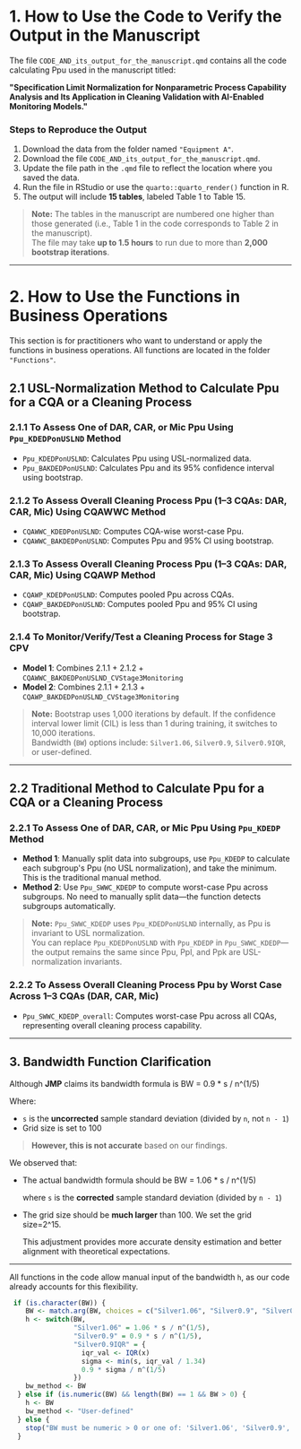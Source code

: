 #  1. How to Use the Code to Verify the Output in the Manuscript

The file `CODE_AND_its_output_for_the_manuscript.qmd` contains all the code calculating Ppu used in the manuscript titled:

**"Specification Limit Normalization for Nonparametric Process Capability Analysis and Its Application in Cleaning Validation with AI-Enabled Monitoring Models."**

### Steps to Reproduce the Output

1. Download the data from the folder named `"Equipment A"`.
2. Download the file `CODE_AND_its_output_for_the_manuscript.qmd`.
3. Update the file path in the `.qmd` file to reflect the location where you saved the data.
4. Run the file in RStudio or use the `quarto::quarto_render()` function in R.
5. The output will include **15 tables**, labeled Table 1 to Table 15.

> **Note:** The tables in the manuscript are numbered one higher than those generated (i.e., Table 1 in the code corresponds to Table 2 in the manuscript).  
> The file may take **up to 1.5 hours** to run due to more than **2,000 bootstrap iterations**.


---

#  2. How to Use the Functions in Business Operations

This section is for practitioners who want to understand or apply the functions in business operations. All functions are located in the folder `"Functions"`.

## 2.1 USL-Normalization Method to Calculate Ppu for a CQA or a Cleaning Process

### 2.1.1 To Assess One of DAR, CAR, or Mic Ppu Using `Ppu_KDEDPonUSLND` Method
- `Ppu_KDEDPonUSLND`: Calculates Ppu using USL-normalized data.
- `Ppu_BAKDEDPonUSLND`: Calculates Ppu and its 95% confidence interval using bootstrap.

### 2.1.2 To Assess Overall Cleaning Process Ppu (1–3 CQAs: DAR, CAR, Mic) Using CQAWWC Method
- `CQAWWC_KDEDPonUSLND`: Computes CQA-wise worst-case Ppu.
- `CQAWWC_BAKDEDPonUSLND`: Computes Ppu and 95% CI using bootstrap.

### 2.1.3 To Assess Overall Cleaning Process Ppu (1–3 CQAs: DAR, CAR, Mic) Using CQAWP Method
- `CQAWP_KDEDPonUSLND`: Computes pooled Ppu across CQAs.
- `CQAWP_BAKDEDPonUSLND`: Computes pooled Ppu and 95% CI using bootstrap.

### 2.1.4 To Monitor/Verify/Test a Cleaning Process for Stage 3 CPV
- **Model 1**: Combines 2.1.1 + 2.1.2 + `CQAWWC_BAKDEDPonUSLND_CVStage3Monitoring`
- **Model 2**: Combines 2.1.1 + 2.1.3 + `CQAWP_BAKDEDPonUSLND_CVStage3Monitoring`

> **Note:** Bootstrap uses 1,000 iterations by default. If the confidence interval lower limit (CIL) is less than 1 during training, it switches to 10,000 iterations.  
> Bandwidth (`BW`) options include: `Silver1.06`, `Silver0.9`, `Silver0.9IQR`, or user-defined.

---

## 2.2 Traditional Method to Calculate Ppu for a CQA or a Cleaning Process

### 2.2.1 To Assess One of DAR, CAR, or Mic Ppu Using `Ppu_KDEDP` Method
- **Method 1**: Manually split data into subgroups, use `Ppu_KDEDP` to calculate each subgroup's Ppu (no USL normalization), and take the minimum. This is the traditional manual method.
- **Method 2**: Use `Ppu_SWWC_KDEDP` to compute worst-case Ppu across subgroups. No need to manually split data—the function detects subgroups automatically.

> **Note:** `Ppu_SWWC_KDEDP` uses `Ppu_KDEDPonUSLND` internally, as Ppu is invariant to USL normalization.  
> You can replace `Ppu_KDEDPonUSLND` with `Ppu_KDEDP` in `Ppu_SWWC_KDEDP`—the output remains the same since Ppu, Ppl, and Ppk are USL-normalization invariants.

### 2.2.2 To Assess Overall Cleaning Process Ppu by Worst Case Across 1–3 CQAs (DAR, CAR, Mic)
- `Ppu_SWWC_KDEDP_overall`: Computes worst-case Ppu across all CQAs, representing overall cleaning process capability.

---


##  3. Bandwidth Function Clarification

Although **JMP** claims its bandwidth formula is BW = 0.9 * s / n^(1/5)

Where:

- `s` is the **uncorrected** sample standard deviation (divided by `n`, not `n - 1`)
- Grid size is set to 100

> **However, this is not accurate** based on our findings.

We observed that:

- The actual bandwidth formula should be BW = 1.06 * s / n^(1/5)

  where `s` is the **corrected** sample standard deviation (divided by `n - 1`)
  
- The grid size should be **much larger** than 100. We set the grid size=2^15.

  This adjustment provides more accurate density estimation and better alignment with theoretical expectations.
---

All functions in the code allow manual input of the bandwidth `h`, as our code already accounts for this flexibility.

```r
 if (is.character(BW)) {
    BW <- match.arg(BW, choices = c("Silver1.06", "Silver0.9", "Silver0.9IQR"))
    h <- switch(BW,
                "Silver1.06" = 1.06 * s / n^(1/5),
                "Silver0.9" = 0.9 * s / n^(1/5),
                "Silver0.9IQR" = {
                  iqr_val <- IQR(x)
                  sigma <- min(s, iqr_val / 1.34)
                  0.9 * sigma / n^(1/5)
                })
    bw_method <- BW
  } else if (is.numeric(BW) && length(BW) == 1 && BW > 0) {
    h <- BW
    bw_method <- "User-defined"
  } else {
    stop("BW must be numeric > 0 or one of: 'Silver1.06', 'Silver0.9', 'Silver0.9IQR'.")
  }
```
